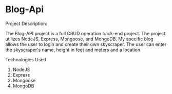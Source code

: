 # Blog-Api

Project Description:

The Blog-API project is a full CRUD operation back-end project. The project utilizes NodeJS, Express, Mongoose, and MongoDB.
My specific blog allows the user to login and create their own skyscraper. The user can enter the skyscraper's name, height
in feet and meters and a location.

Technologies Used
1. NodeJS
2. Express
3. Mongoose
4. MongoDB
